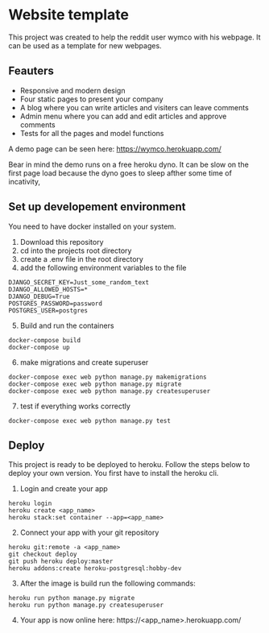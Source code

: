 # Website template

This project was created to help the reddit user wymco with his webpage. It can be used as a template for new webpages.

## Feauters

- Responsive and modern design
- Four static pages to present your company
- A blog where you can write articles and visiters can leave comments
- Admin menu where you can add and edit articles and approve comments
- Tests for all the pages and model functions

A demo page can be seen here: https://wymco.herokuapp.com/

Bear in mind the demo runs on a free heroku dyno. It can be slow on the first page load because the dyno goes to sleep afther some time of incativity,

## Set up developement environment
You need to have docker installed on your system.

1. Download this repository
2. cd into the projects root directory
3. create a .env file in the root directory
4. add the following environment variables to the file

```shell
DJANGO_SECRET_KEY=Just_some_random_text
DJANGO_ALLOWED_HOSTS=*
DJANGO_DEBUG=True
POSTGRES_PASSWORD=password
POSTGRES_USER=postgres
```
5. Build and run the containers

```shell
docker-compose build
docker-compose up
```

6. make migrations and create superuser

```shell
docker-compose exec web python manage.py makemigrations
docker-compose exec web python manage.py migrate
docker-compose exec web python manage.py createsuperuser
```

7. test if everything works correctly

```shell
docker-compose exec web python manage.py test
```

## Deploy
This project is ready to be deployed to heroku. Follow the steps below to deploy your own version. You first have to install the heroku cli.

1. Login and create your app

```shell
heroku login
heroku create <app_name>
heroku stack:set container --app=<app_name>
```

2. Connect your app with your git repository

```shell
heroku git:remote -a <app_name>
git checkout deploy
git push heroku deploy:master
heroku addons:create heroku-postgresql:hobby-dev
```

3. After the image is build run the following commands:

```shell
heroku run python manage.py migrate
heroku run python manage.py createsuperuser
```
4. Your app is now online here: https://<app_name>.herokuapp.com/